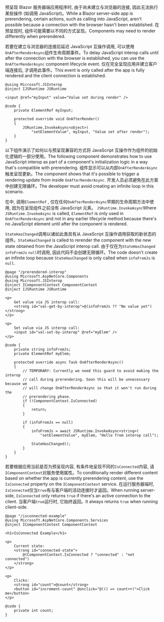 <span data-ttu-id="06eaf-101">预呈现 Blazor 服务器端应用程序时, 由于尚未建立与浏览器的连接, 因此无法执行某些操作 (如调用 JavaScript)。</span><span class="sxs-lookup"><span data-stu-id="06eaf-101">While a Blazor server-side app is prerendering, certain actions, such as calling into JavaScript, aren't possible because a connection with the browser hasn't been established.</span></span> <span data-ttu-id="06eaf-102">在预呈现时, 组件可能需要以不同的方式呈现。</span><span class="sxs-lookup"><span data-stu-id="06eaf-102">Components may need to render differently when prerendered.</span></span>

<span data-ttu-id="06eaf-103">若要在建立与浏览器的连接后延迟 JavaScript 互操作调用, 可以使用`OnAfterRenderAsync`组件生命周期事件。</span><span class="sxs-lookup"><span data-stu-id="06eaf-103">To delay JavaScript interop calls until after the connection with the browser is established, you can use the `OnAfterRenderAsync` component lifecycle event.</span></span> <span data-ttu-id="06eaf-104">仅在完全呈现应用并建立客户端连接后, 才调用此事件。</span><span class="sxs-lookup"><span data-stu-id="06eaf-104">This event is only called after the app is fully rendered and the client connection is established.</span></span>

```cshtml
@using Microsoft.JSInterop
@inject IJSRuntime JSRuntime

<input @ref="myInput" value="Value set during render" />

@code {
    private ElementRef myInput;

    protected override void OnAfterRender()
    {
        JSRuntime.InvokeAsync<object>(
            "setElementValue", myInput, "Value set after render");
    }
}
```

<span data-ttu-id="06eaf-105">以下组件演示了如何以与预呈现兼容的方式将 JavaScript 互操作作为组件的初始化逻辑的一部分使用。</span><span class="sxs-lookup"><span data-stu-id="06eaf-105">The following component demonstrates how to use JavaScript interop as part of a component's initialization logic in a way that's compatible with prerendering.</span></span> <span data-ttu-id="06eaf-106">组件显示可以从内部`OnAfterRenderAsync`触发呈现更新。</span><span class="sxs-lookup"><span data-stu-id="06eaf-106">The component shows that it's possible to trigger a rendering update from inside `OnAfterRenderAsync`.</span></span> <span data-ttu-id="06eaf-107">开发人员必须避免在此方案中创建无限循环。</span><span class="sxs-lookup"><span data-stu-id="06eaf-107">The developer must avoid creating an infinite loop in this scenario.</span></span>

<span data-ttu-id="06eaf-108">在中, 调用`ElementRef` , 仅在任何`OnAfterRenderAsync`早期的生命周期方法中使用, 因为在呈现组件之前没有 JavaScript 元素。 `JSRuntime.InvokeAsync`</span><span class="sxs-lookup"><span data-stu-id="06eaf-108">Where `JSRuntime.InvokeAsync` is called, `ElementRef` is only used in `OnAfterRenderAsync` and not in any earlier lifecycle method because there's no JavaScript element until after the component is rendered.</span></span>

<span data-ttu-id="06eaf-109">`StateHasChanged`调用以诸如此类具有从 JavaScript 互操作调用获取的新状态的组件。</span><span class="sxs-lookup"><span data-stu-id="06eaf-109">`StateHasChanged` is called to rerender the component with the new state obtained from the JavaScript interop call.</span></span> <span data-ttu-id="06eaf-110">由于仅在为`StateHasChanged` `infoFromJs` `null`时调用, 因此代码不会创建无限循环。</span><span class="sxs-lookup"><span data-stu-id="06eaf-110">The code doesn't create an infinite loop because `StateHasChanged` is only called when `infoFromJs` is `null`.</span></span>

```cshtml
@page "/prerendered-interop"
@using Microsoft.AspNetCore.Components
@using Microsoft.JSInterop
@inject IComponentContext ComponentContext
@inject IJSRuntime JSRuntime

<p>
    Get value via JS interop call:
    <strong id="val-get-by-interop">@(infoFromJs ?? "No value yet")</strong>
</p>

<p>
    Set value via JS interop call:
    <input id="val-set-by-interop" @ref="myElem" />
</p>

@code {
    private string infoFromJs;
    private ElementRef myElem;

    protected override async Task OnAfterRenderAsync()
    {
        // TEMPORARY: Currently we need this guard to avoid making the interop
        // call during prerendering. Soon this will be unnecessary because we
        // will change OnAfterRenderAsync so that it won't run during the
        // prerendering phase.
        if (!ComponentContext.IsConnected)
        {
            return;
        }

        if (infoFromJs == null)
        {
            infoFromJs = await JSRuntime.InvokeAsync<string>(
                "setElementValue", myElem, "Hello from interop call");

            StateHasChanged();
        }
    }
}
```

<span data-ttu-id="06eaf-111">若要根据应用当前是否为预呈现内容, 有条件地呈现不同的`IsConnected`内容, 请`IComponentContext`对服务使用属性。</span><span class="sxs-lookup"><span data-stu-id="06eaf-111">To conditionally render different content based on whether the app is currently prerendering content, use the `IsConnected` property on the `IComponentContext` service.</span></span> <span data-ttu-id="06eaf-112">在运行服务器端时, `IsConnected`仅当`true`有与客户端的活动连接时才返回。</span><span class="sxs-lookup"><span data-stu-id="06eaf-112">When running server-side, `IsConnected` only returns `true` if there's an active connection to the client.</span></span> <span data-ttu-id="06eaf-113">当客户端`true`运行时, 它始终返回。</span><span class="sxs-lookup"><span data-stu-id="06eaf-113">It always returns `true` when running client-side.</span></span>

```cshtml
@page "/isconnected-example"
@using Microsoft.AspNetCore.Components.Services
@inject IComponentContext ComponentContext

<h1>IsConnected Example</h1>

<p>
    Current state:
    <strong id="connected-state">
        @(ComponentContext.IsConnected ? "connected" : "not connected")
    </strong>
</p>

<p>
    Clicks:
    <strong id="count">@count</strong>
    <button id="increment-count" @onclick="@(() => count++)">Click me</button>
</p>

@code {
    private int count;
}
```
